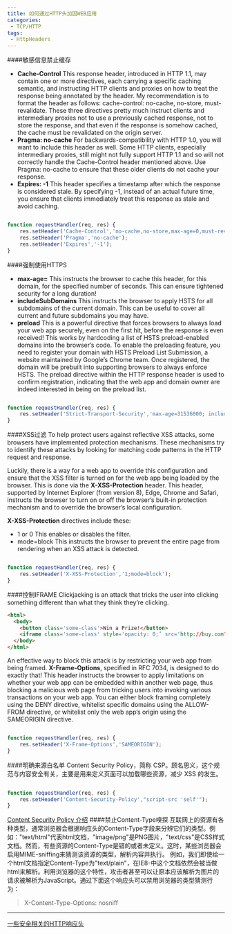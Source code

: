```yaml
---
title: 如何通过HTTP头加固WEB应用
categories:
 - TCP/HTTP
tags:
 - HttpHeaders
---
```


####敏感信息禁止缓存
- **Cache-Control**
This response header, introduced in HTTP 1.1, may contain one or more directives, each carrying a specific caching semantic, and instructing HTTP clients and proxies on how to treat the response being annotated by the header. My recommendation is to format the header as follows: cache-control: no-cache, no-store, must-revalidate. These three directives pretty much instruct clients and intermediary proxies not to use a previously cached response, not to store the response, and that even if the response is somehow cached, the cache must be revalidated on the origin server.
- **Pragma: no-cache**
For backwards-compatibility with HTTP 1.0, you will want to include this header as well. Some HTTP clients, especially intermediary proxies, still might not fully support HTTP 1.1 and so will not correctly handle the Cache-Control header mentioned above. Use Pragma: no-cache to ensure that these older clients do not cache your response.
- **Expires: -1**
This header specifies a timestamp after which the response is considered stale. By specifying -1, instead of an actual future time, you ensure that clients immediately treat this response as stale and avoid caching.

```Node.js

function requestHandler(req, res) {
	res.setHeader('Cache-Control','no-cache,no-store,max-age=0,must-revalidate');
	res.setHeader('Pragma','no-cache');
	res.setHeader('Expires','-1');
}

```
####强制使用HTTPS
- **max-age=<number of seconds>**
This instructs the browser to cache this header, for this domain, for the specified number of seconds. This can ensure tightened security for a long duration!
- **includeSubDomains**
This instructs the browser to apply HSTS for all subdomains of the current domain. This can be useful to cover all current and future subdomains you may have.
- **preload**
This is a powerful directive that forces browsers to always load your web app securely, even on the first hit, before the response is even received! This works by hardcoding a list of HSTS preload-enabled domains into the browser’s code. To enable the preloading feature, you need to register your domain with HSTS Preload List Submission, a website maintained by Google’s Chrome team. Once registered, the domain will be prebuilt into supporting browsers to always enforce HSTS. The preload directive within the HTTP response header is used to confirm registration, indicating that the web app and domain owner are indeed interested in being on the preload list.
```Node.js

function requestHandler(req, res) {
	res.setHeader('Strict-Transport-Security','max-age=31536000; includeSubDomains; preload');
}

```
####XSS过滤
To help protect users against reflective XSS attacks, some browsers have implemented protection mechanisms. These mechanisms try to identify these attacks by looking for matching code patterns in the HTTP request and response. 

Luckily, there is a way for a web app to override this configuration and ensure that the XSS filter is turned on for the web app being loaded by the browser. This is done via the **X-XSS-Protection** header. This header, supported by Internet Explorer (from version 8), Edge, Chrome and Safari, instructs the browser to turn on or off the browser’s built-in protection mechanism and to override the browser’s local configuration.

**X-XSS-Protection** directives include these:
- 1 or 0
This enables or disables the filter.
- mode=block
This instructs the browser to prevent the entire page from rendering when an XSS attack is detected.

```Node.js

function requestHandler(req, res) {
	res.setHeader('X-XSS-Protection','1;mode=block');
}

```

####控制IFRAME
Clickjacking is an attack that tricks the user into clicking something different than what they think they’re clicking. 
```HTML
<html>
  <body>
    <button class='some-class'>Win a Prize!</button>
    <iframe class='some-class' style='opacity: 0;’ src='http://buy.com?buy=toaster'></iframe>
  </body>
</html>
```
An effective way to block this attack is by restricting your web app from being framed. **X-Frame-Options**, specified in RFC 7034, is designed to do exactly that! This header instructs the browser to apply limitations on whether your web app can be embedded within another web page, thus blocking a malicious web page from tricking users into invoking various transactions on your web app. You can either block framing completely using the DENY directive, whitelist specific domains using the ALLOW-FROM directive, or whitelist only the web app’s origin using the SAMEORIGIN directive.
```Node.js

function requestHandler(req, res) {
	res.setHeader('X-Frame-Options','SAMEORIGIN');
}

```
####明确来源白名单
Content Security Policy，简称 CSP。顾名思义，这个规范与内容安全有关，主要是用来定义页面可以加载哪些资源，减少 XSS 的发生。
```Node.js

function requestHandler(req, res) {
	res.setHeader('Content-Security-Policy',"script-src 'self'");
}

```
[Content Security Policy 介绍](https://imququ.com/post/content-security-policy-reference.html)
####禁止Content-Type嗅探
互联网上的资源有各种类型，通常浏览器会根据响应头的Content-Type字段来分辨它们的类型。例如："text/html"代表html文档，"image/png"是PNG图片，"text/css"是CSS样式文档。然而，有些资源的Content-Type是错的或者未定义。这时，某些浏览器会启用MIME-sniffing来猜测该资源的类型，解析内容并执行。
例如，我们即使给一个html文档指定Content-Type为"text/plain"，在IE8-中这个文档依然会被当做html来解析。利用浏览器的这个特性，攻击者甚至可以让原本应该解析为图片的请求被解析为JavaScript。通过下面这个响应头可以禁用浏览器的类型猜测行为：
>X-Content-Type-Options: nosniff

---
[一些安全相关的HTTP响应头](https://imququ.com/post/web-security-and-response-header.html)
